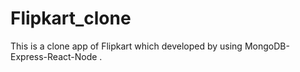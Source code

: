 # Flipkart_clone
This is a clone app of Flipkart which developed by using MongoDB-Express-React-Node .
